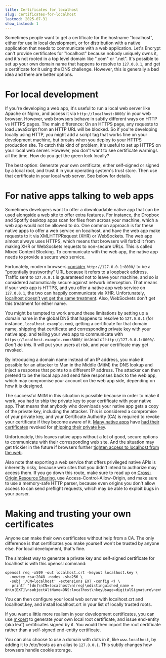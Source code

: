 ```yaml
---
title: Certificates for localhost
slug: certificates-for-localhost
lastmod: 2025-07-31
show_lastmod: 1
---
```


Sometimes people want to get a certificate for the hostname "localhost", either
for use in local development, or for distribution with a native application that
needs to communicate with a web application. Let's Encrypt can't provide
certificates for "localhost" because nobody uniquely owns it, and it's not
rooted in a top level domain like ".com" or ".net". It's possible to
set up your own domain name that happens to resolve to `127.0.0.1`, and get a
certificate for it using the DNS challenge. However, this is generally a bad
idea and there are better options.

# For local development

If you're developing a web app, it's useful to run a local web server like
Apache or Nginx, and access it via `http://localhost:8000/` in your web browser.
However, web browsers behave in subtly different ways on HTTP vs HTTPS pages.
The main difference: On an HTTPS page, any requests to load JavaScript from an
HTTP URL will be blocked. So if you're developing locally using HTTP, you might
add a script tag that works fine on your development machine, but breaks when
you deploy to your HTTPS production site. To catch this kind of problem, it's
useful to set up HTTPS on your local web server. However, you don't want to see
certificate warnings all the time. How do you get the green lock locally?

The best option: Generate your own certificate, either self-signed or signed by
a local root, and trust it in your operating system's trust store. Then use that
certificate in your local web server. See below for details.

# For native apps talking to web apps

Sometimes developers want to offer a downloadable native app that can be
used alongside a web site to offer extra features. For instance, the Dropbox
and Spotify desktop apps scan for files from across your machine, which a
web app would not be allowed to do. One common approach is for these native
apps to offer a web service on localhost, and have the web app make requests
to it via XMLHTTPRequest (XHR) or WebSockets. The web app almost always uses HTTPS, which
means that browsers will forbid it from making XHR or WebSockets requests
to non-secure URLs. This is called Mixed Content Blocking. To communicate with
the web app, the native app needs to provide a secure web service.

Fortunately, modern browsers [consider][mcb-localhost] `http://127.0.0.1:8000/` to be a
["potentially trustworthy"][secure-contexts]
URL because it refers to a loopback address. Traffic sent to `127.0.0.1` is guaranteed
not to leave your machine, and so is considered automatically secure against
network interception. That means if your web app is HTTPS, and you offer a
native app web service on `127.0.0.1`, the two can happily communicate via XHR.
Unfortunately, [localhost doesn't yet get the same treatment][let-localhost].
Also, WebSockets don't get this treatment for either name.

You might be tempted to work around these limitations by setting up
a domain name in the global DNS that happens to resolve to `127.0.0.1`
(for instance, `localhost.example.com`), getting a certificate for that
domain name, shipping that certificate and corresponding private key
with your native app, and telling your web app to
communicate with `https://localhost.example.com:8000/` instead of `http://127.0.0.1:8000/`.
*Don't do this.* It will put your users at risk, and your certificate may get revoked.

By introducing a domain name instead of an IP address, you make it possible for
an attacker to Man in the Middle (MitM) the DNS lookup and inject a response that
points to a different IP address. The attacker can then pretend to be the local
app and send fake responses back to the web app, which may compromise your
account on the web app side, depending on how it is designed.

The successful MitM in this situation is possible because in order to make it
work, you had to ship the private key to your certificate with your native app.
That means that anybody who downloads your native app gets a copy of
the private key, including the attacker. This is considered a compromise of your
private key, and your Certificate Authority (CA) is required to revoke your
certificate if they become aware of it. [Many native apps][mdsp1] have [had their
certificates][mdsp2] revoked for [shipping their private key][mdsp3].

Unfortunately, this leaves native apps without a lot of good, secure options to
communicate with their corresponding web site. And the situation may get
trickier in the future if browsers further [tighten access to localhost from the
web][tighten-access].

Also note that exporting a web service that offers privileged native APIs is
inherently risky, because web sites that you didn't intend to authorize may
access them. If you go down this route, make sure to read up on [Cross-Origin
Resource Sharing][cors], use Access-Control-Allow-Origin, and make sure to use a
memory-safe HTTP parser, because even origins you don't allow access to can send
preflight requests, which may be able to exploit bugs in your parser.

# Making and trusting your own certificates

Anyone can make their own certificates without help from a CA. The only
difference is that certificates you make yourself won't be trusted by anyone
else. For local development, that's fine.

The simplest way to generate a private key and self-signed certificate for
localhost is with this openssl command:

    openssl req -x509 -out localhost.crt -keyout localhost.key \
      -newkey rsa:2048 -nodes -sha256 \
      -subj '/CN=localhost' -extensions EXT -config <( \
       printf "[dn]\nCN=localhost\n[req]\ndistinguished_name = dn\n[EXT]\nsubjectAltName=DNS:localhost\nkeyUsage=digitalSignature\nextendedKeyUsage=serverAuth")

You can then configure your local web server with localhost.crt and
localhost.key, and install localhost.crt in your list of locally trusted roots.

If you want a little more realism in your development certificates, you can use
[mkcert][mkcert] to generate your own local root certificate, and issue
end-entity (aka leaf) certificates signed by it. You would then import the root
certificate rather than a self-signed end-entity certificate.

You can also choose to use a domain with dots in it, like `www.localhost`, by
adding it to /etc/hosts as an alias to `127.0.0.1`. This subtly changes how
browsers handle cookie storage.

[mcb-localhost]: https://bugs.chromium.org/p/chromium/issues/detail?id=607878
[secure-contexts]: https://www.w3.org/TR/secure-contexts/#is-origin-trustworthy
[let-localhost]: https://tools.ietf.org/html/draft-ietf-dnsop-let-localhost-be-localhost-02
[mdsp1]: https://groups.google.com/d/msg/mozilla.dev.security.policy/eV89JXcsBC0/wsj5zpbbAQAJ
[mdsp2]: https://groups.google.com/d/msg/mozilla.dev.security.policy/T6emeoE-lCU/-k-A2dEdAQAJ
[mdsp3]: https://groups.google.com/d/msg/mozilla.dev.security.policy/pk039T_wPrI/tGnFDFTnCQAJ
[tighten-access]: https://bugs.chromium.org/p/chromium/issues/detail?id=378566
[mkcert]: https://github.com/FiloSottile/mkcert
[cors]: https://developer.mozilla.org/en-US/docs/Web/HTTP/CORS
